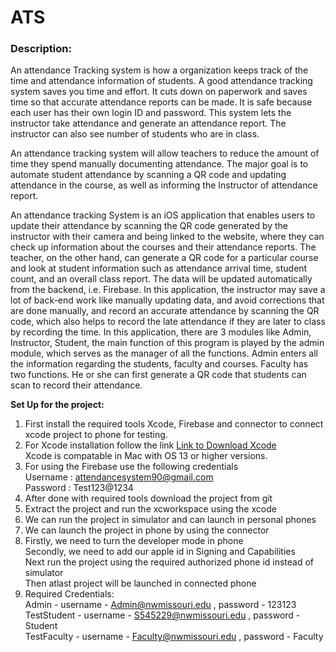 # ATS 
### Description:
An attendance Tracking system is how a organization keeps track of the time and attendance information of students. A good attendance tracking system saves you time and effort.  It cuts down on paperwork and saves time so that accurate attendance reports can be made. It is safe because each user has their own login ID and password. This system lets the instructor take attendance and generate an attendance report. The instructor can also see number of students who are in class.

An attendance tracking system will allow teachers to reduce the amount of time they spend manually documenting attendance. The major goal is to automate student attendance by scanning a QR code and updating attendance in the course, as well as informing the Instructor of attendance report.

An attendance tracking System is an  iOS application that enables users to update their attendance by scanning the QR code generated by the instructor with their camera and being linked to the website, where they can check up information about the courses and their attendance reports. The teacher, on the other hand, can generate a QR code for a particular course and look at student information such as attendance arrival time, student count, and an overall class report. The data will be updated automatically from the backend, i.e. Firebase. In this application, the instructor may save a lot of back-end work like manually updating data, and avoid corrections that are done manually, and record an accurate attendance by scanning the QR code, which also helps to record the late attendance if they are later to class by recording the time. In this application, there are 3 modules like Admin, Instructor, Student, the main function of this program is played by the admin module, which serves as the manager of all the functions. Admin enters all the information regarding the students, faculty and courses. Faculty has two functions. He or she can first generate a QR code that students can scan to record their attendance. 

<b>Set Up for the project:</b>
1. First install the required tools Xcode, Firebase and connector to connect xcode project to phone for testing.
2. For Xcode installation follow the link 
   [Link to Download Xcode](https://download.developer.apple.com/Developer_Tools/Xcode_14.1/Xcode_14.1.xip)<br>
   Xcode is compatable in Mac with OS 13 or higher versions.
3. For using the Firebase use the following credentials<br>
   Username : attendancesystem90@gmail.com<br>
   Password : Test123@1234
4. After done with required tools download the project from git
5. Extract the project and run the xcworkspace using the xcode
6. We can run the project in simulator and can launch in personal phones
7. We can launch the project in phone by using the connector
8. Firstly, we need to turn the developer mode in phone<br>
   Secondly, we need to add our apple id in Signing and Capabilities<br>
   Next run the project using the required authorized phone id instead of simulator<br>
   Then atlast project will be launched in connected phone<br>
9. Required Credentials:<br>
   Admin - username - Admin@nwmissouri.edu , password - 123123<br>
   TestStudent - username - S545229@nwmissouri.edu , password - Student<br>
   TestFaculty - username - Faculty@nwmissouri.edu , password - Faculty<br>
   


